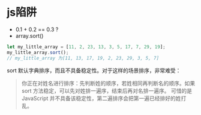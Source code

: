 # js陷阱

- 0.1 + 0.2 == 0.3 ?
- array.sort()
```js
let my_little_array = [11, 2, 23, 13, 3, 5, 17, 7, 29, 19];
my_little_array.sort();
// my_little_array 为[11, 13, 17, 19, 2, 23, 29, 3, 5, 7]
```
sort 默认字典排序，而且不具备稳定性。对于这样的场景排序，非常难受：
> 你正在对姓名进行排序：先判断姓的顺序，若姓相同再判断名的顺序。如果 sort 方法稳定，可以先对姓排一遍序，结束后再对名排一遍序。
可惜的是JavaScript 并不具备该稳定性，第二遍排序会把第一遍已经排好的姓打乱。
